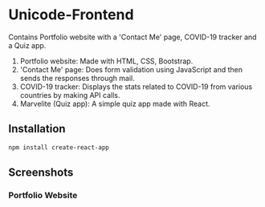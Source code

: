 # Unicode-Frontend

Contains Portfolio website with a 'Contact Me' page, COVID-19 tracker and a Quiz app.  

1. Portfolio website: Made with HTML, CSS, Bootstrap.
2. 'Contact Me' page: Does form validation using JavaScript and then sends the responses through mail.
3. COVID-19 tracker: Displays the stats related to COVID-19 from various countries by making API calls.
3. Marvelite (Quiz app): A simple quiz app made with React.

## Installation

```bash
npm install create-react-app
```

## Screenshots

### Portfolio Website
